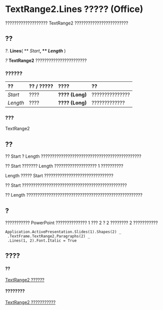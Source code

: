 
# TextRange2.Lines ????? (Office)

??????????????????? TextRange2 ????????????????????????


## ??

 _?_. **Lines**( ** _Start_**, ** _Length_** )

 _?_ **TextRange2** ???????????????????????


### ??????



|**??**|**?? / ?????**|**????**|**??**|
|:-----|:-----|:-----|:-----|
| _Start_|????|**???? (Long)**|???????????????|
| _Length_|????|**???? (Long)**|?????????????|

### ???

TextRange2


## ??

?? Start ? Length ?????????????????????????????????????????????

?? Start ??????? Length ??????????????????? 1 ??????????

Length ????? Start ???????????????????????????????

?? Start ???????????????????????????????????????????????

?? Length ????????????????????????????????????????????????????


## ?

??????????? PowerPoint ?????????????? 1 ??? 2 ? 2 ???????? 2 ???????????


```
Application.ActivePresentation.Slides(1).Shapes(2) _ 
 .TextFrame.TextRange2.Paragraphs(2) _ 
 .Lines(1, 2).Font.Italic = True 

```


## ????


#### ??


[TextRange2 ??????](a6a59c9b-9b64-c1e2-2e98-a1f99025c877.md)
#### ????????


[TextRange2 ???????????](http://msdn.microsoft.com/library/26daffff-b9ef-fd94-f5b7-ed3a09840cb6%28Office.15%29.aspx)